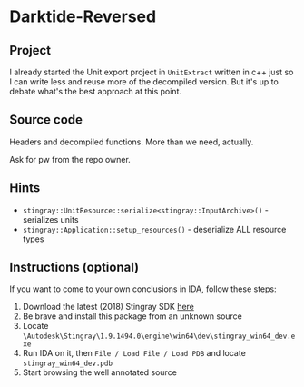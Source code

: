 # Darktide-Reversed

## Project

I already started the Unit export project in `UnitExtract` written in c++ just so I can write less and reuse more of the decompiled version. But it's up to debate what's the best approach at this point.

## Source code

Headers and decompiled functions. More than we need, actually.

Ask for pw from the repo owner.

## Hints

* `stingray::UnitResource::serialize<stingray::InputArchive>()` - serializes units
* `stingray::Application::setup_resources()` - deserialize ALL resource types

## Instructions (optional)

If you want to come to your own conclusions in IDA, follow these steps:

1. Download the latest (2018) Stingray SDK [here](https://www.mutaz.pro/free-programs/en/download/?630)
2. Be brave and install this package from an unknown source
3. Locate `\Autodesk\Stingray\1.9.1494.0\engine\win64\dev\stingray_win64_dev.exe`
4. Run IDA on it, then `File / Load File / Load PDB` and locate `stingray_win64_dev.pdb`
5. Start browsing the well annotated source